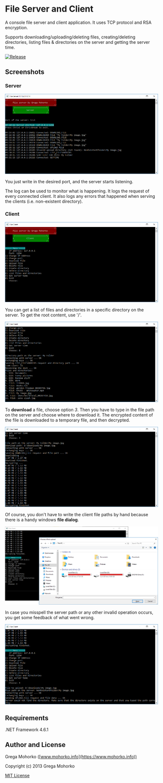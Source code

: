 # File Server and Client
A console file server and client application. It uses TCP protocol and RSA encryption.

Supports downloading/uploading/deleting files, creating/deleting directories, listing files & directories on the server and getting the server time.

[![Release](https://img.shields.io/github/release/GregaMohorko/FileServerAndClient.svg?style=flat-square)](https://github.com/GregaMohorko/FileServerAndClient/releases/latest)

## Screenshots

### Server
![Server application](/Documentation/Screenshots/Screenshot_Server.png?raw=true "Server application")

You just write in the desired port, and the server starts listening.

The log can be used to monitor what is happening. It logs the request of every connected client. It also logs any errors that happened when serving the clients (i.e. non-existent directory).

### Client
![Client application](/Documentation/Screenshots/Screenshot_Client.png?raw=true "Client application")

You can get a list of files and directories in a specific directory on the server. To get the root content, use '/'.

![Listing files and directories](/Documentation/Screenshots/Screenshot_Client_Listing.png?raw=true "Listing files and directories")

To **download** a file, choose option *3*. Then you have to type in the file path on the server and choose where to download it. The encrypted content of the file is downloaded to a temporary file, and then decrypted.

![Downloading a file](/Documentation/Screenshots/Screenshot_Client_Downloading.png?raw=true "Downloading a file")

Of course, you don't have to write the client file paths by hand because there is a handy windows **file dialog**.

![File dialog](/Documentation/Screenshots/Screenshot_Client_Uploading_Dialog.png?raw=true "File dialog")

In case you misspell the server path or any other invalid operation occurs, you get some feedback of what went wrong.

![Error handling](/Documentation/Screenshots/Screenshot_Client_ErrorHandling.png?raw=true "Error handling")

## Requirements
.NET Framework 4.6.1

## Author and License
Grega Mohorko ([www.mohorko.info](https://www.mohorko.info))

Copyright (c) 2013 Grega Mohorko

[MIT License](./LICENSE)
